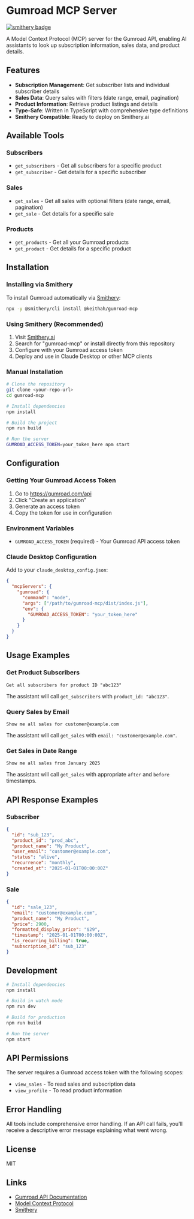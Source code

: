 # Gumroad MCP Server

[![smithery badge](https://smithery.ai/badge/@keithah/gumroad-mcp)](https://smithery.ai/server/@keithah/gumroad-mcp)

A Model Context Protocol (MCP) server for the Gumroad API, enabling AI assistants to look up subscription information, sales data, and product details.

## Features

- **Subscription Management**: Get subscriber lists and individual subscriber details
- **Sales Data**: Query sales with filters (date range, email, pagination)
- **Product Information**: Retrieve product listings and details
- **Type-Safe**: Written in TypeScript with comprehensive type definitions
- **Smithery Compatible**: Ready to deploy on Smithery.ai

## Available Tools

### Subscribers

- `get_subscribers` - Get all subscribers for a specific product
- `get_subscriber` - Get details for a specific subscriber

### Sales

- `get_sales` - Get all sales with optional filters (date range, email, pagination)
- `get_sale` - Get details for a specific sale

### Products

- `get_products` - Get all your Gumroad products
- `get_product` - Get details for a specific product

## Installation

### Installing via Smithery

To install Gumroad automatically via [Smithery](https://smithery.ai/server/@keithah/gumroad-mcp):

```bash
npx -y @smithery/cli install @keithah/gumroad-mcp
```

### Using Smithery (Recommended)

1. Visit [Smithery.ai](https://smithery.ai)
2. Search for "gumroad-mcp" or install directly from this repository
3. Configure with your Gumroad access token
4. Deploy and use in Claude Desktop or other MCP clients

### Manual Installation

```bash
# Clone the repository
git clone <your-repo-url>
cd gumroad-mcp

# Install dependencies
npm install

# Build the project
npm run build

# Run the server
GUMROAD_ACCESS_TOKEN=your_token_here npm start
```

## Configuration

### Getting Your Gumroad Access Token

1. Go to https://gumroad.com/api
2. Click "Create an application"
3. Generate an access token
4. Copy the token for use in configuration

### Environment Variables

- `GUMROAD_ACCESS_TOKEN` (required) - Your Gumroad API access token

### Claude Desktop Configuration

Add to your `claude_desktop_config.json`:

```json
{
  "mcpServers": {
    "gumroad": {
      "command": "node",
      "args": ["/path/to/gumroad-mcp/dist/index.js"],
      "env": {
        "GUMROAD_ACCESS_TOKEN": "your_token_here"
      }
    }
  }
}
```

## Usage Examples

### Get Product Subscribers

```
Get all subscribers for product ID "abc123"
```

The assistant will call `get_subscribers` with `product_id: "abc123"`.

### Query Sales by Email

```
Show me all sales for customer@example.com
```

The assistant will call `get_sales` with `email: "customer@example.com"`.

### Get Sales in Date Range

```
Show me all sales from January 2025
```

The assistant will call `get_sales` with appropriate `after` and `before` timestamps.

## API Response Examples

### Subscriber

```json
{
  "id": "sub_123",
  "product_id": "prod_abc",
  "product_name": "My Product",
  "user_email": "customer@example.com",
  "status": "alive",
  "recurrence": "monthly",
  "created_at": "2025-01-01T00:00:00Z"
}
```

### Sale

```json
{
  "id": "sale_123",
  "email": "customer@example.com",
  "product_name": "My Product",
  "price": 2900,
  "formatted_display_price": "$29",
  "timestamp": "2025-01-01T00:00:00Z",
  "is_recurring_billing": true,
  "subscription_id": "sub_123"
}
```

## Development

```bash
# Install dependencies
npm install

# Build in watch mode
npm run dev

# Build for production
npm run build

# Run the server
npm start
```

## API Permissions

The server requires a Gumroad access token with the following scopes:

- `view_sales` - To read sales and subscription data
- `view_profile` - To read product information

## Error Handling

All tools include comprehensive error handling. If an API call fails, you'll receive a descriptive error message explaining what went wrong.

## License

MIT

## Links

- [Gumroad API Documentation](https://gumroad.com/api)
- [Model Context Protocol](https://modelcontextprotocol.io)
- [Smithery](https://smithery.ai)
